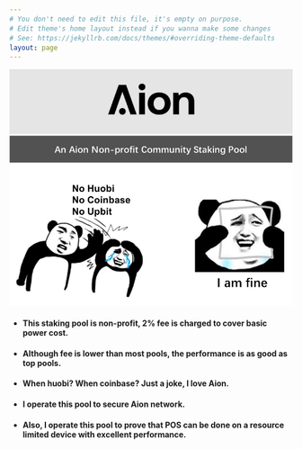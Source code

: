 ```yaml
---
# You don't need to edit this file, it's empty on purpose.
# Edit theme's home layout instead if you wanna make some changes
# See: https://jekyllrb.com/docs/themes/#overriding-theme-defaults
layout: page
---
```


<img src="aion.png" alt="drawing"/>

<img src="joke.jpg" alt="drawing"/>

+ #### This staking pool is non-profit, 2% fee is charged to cover basic power cost.
+ #### Although fee is lower than most pools, the performance is as good as top pools.
+ #### When huobi? When coinbase? Just a joke, I love Aion.
+ #### I operate this pool to secure Aion network.
+ #### Also, I operate this pool to prove that POS can be done on a resource limited device with excellent performance.

